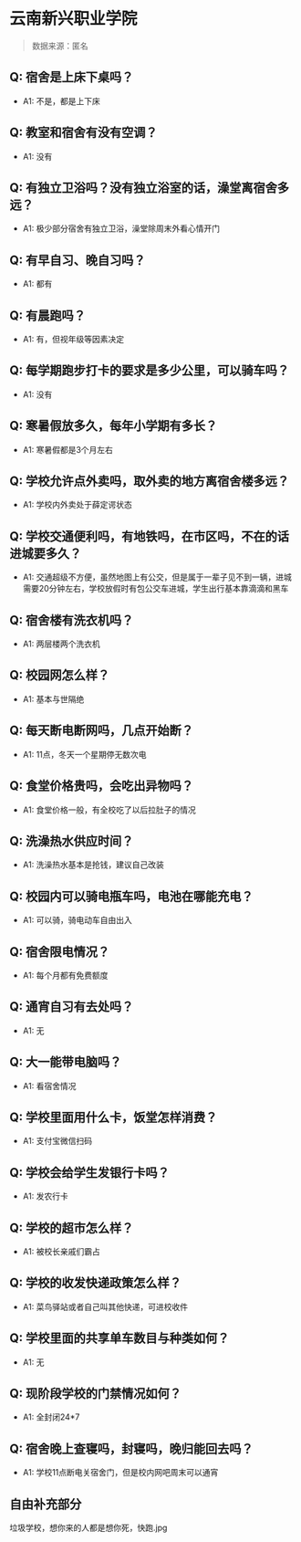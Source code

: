 # 云南新兴职业学院

> 数据来源：匿名

## Q: 宿舍是上床下桌吗？

- A1: 不是，都是上下床

## Q: 教室和宿舍有没有空调？

- A1: 没有

## Q: 有独立卫浴吗？没有独立浴室的话，澡堂离宿舍多远？

- A1: 极少部分宿舍有独立卫浴，澡堂除周末外看心情开门

## Q: 有早自习、晚自习吗？

- A1: 都有

## Q: 有晨跑吗？

- A1: 有，但视年级等因素决定

## Q: 每学期跑步打卡的要求是多少公里，可以骑车吗？

- A1: 没有

## Q: 寒暑假放多久，每年小学期有多长？

- A1: 寒暑假都是3个月左右

## Q: 学校允许点外卖吗，取外卖的地方离宿舍楼多远？

- A1: 学校内外卖处于薛定谔状态

## Q: 学校交通便利吗，有地铁吗，在市区吗，不在的话进城要多久？

- A1: 交通超级不方便，虽然地图上有公交，但是属于一辈子见不到一辆，进城需要20分钟左右，学校放假时有包公交车进城，学生出行基本靠滴滴和黑车

## Q: 宿舍楼有洗衣机吗？

- A1: 两层楼两个洗衣机

## Q: 校园网怎么样？

- A1: 基本与世隔绝

## Q: 每天断电断网吗，几点开始断？

- A1: 11点，冬天一个星期停无数次电

## Q: 食堂价格贵吗，会吃出异物吗？

- A1: 食堂价格一般，有全校吃了以后拉肚子的情况

## Q: 洗澡热水供应时间？

- A1: 洗澡热水基本是抢钱，建议自己改装

## Q: 校园内可以骑电瓶车吗，电池在哪能充电？

- A1: 可以骑，骑电动车自由出入

## Q: 宿舍限电情况？

- A1: 每个月都有免费额度

## Q: 通宵自习有去处吗？

- A1: 无

## Q: 大一能带电脑吗？

- A1: 看宿舍情况

## Q: 学校里面用什么卡，饭堂怎样消费？

- A1: 支付宝微信扫码

## Q: 学校会给学生发银行卡吗？

- A1: 发农行卡

## Q: 学校的超市怎么样？

- A1: 被校长亲戚们霸占

## Q: 学校的收发快递政策怎么样？

- A1: 菜鸟驿站或者自己叫其他快递，可进校收件

## Q: 学校里面的共享单车数目与种类如何？

- A1: 无

## Q: 现阶段学校的门禁情况如何？

- A1: 全封闭24\*7

## Q: 宿舍晚上查寝吗，封寝吗，晚归能回去吗？

- A1: 学校11点断电关宿舍门，但是校内网吧周末可以通宵

## 自由补充部分

垃圾学校，想你来的人都是想你死，快跑.jpg